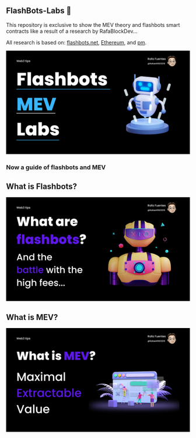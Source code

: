 ## FlashBots-Labs 🤖

This repository is exclusive to show the MEV theory and flashbots smart contracts like a result of a research by RafaBlockDev...

All research is based on: [flashbots.net](https://docs.flashbots.net/), [Ethereum](https://ethereum.org/en/developers/docs/mev/), and [pm](https://github.com/flashbots/pm).

![HomeImage](https://github.com/RafaBlockDev/Flashbots-Labs/blob/main/utils/images/Home.png)

### Now a guide of flashbots and MEV

## What is Flashbots?

![Flashbots](https://github.com/RafaBlockDev/Flashbots-Labs/blob/main/utils/images/Flashbots.png)

## What is MEV?

![MEV](https://github.com/RafaBlockDev/Flashbots-Labs/blob/main/utils/images/MEV.png)
